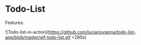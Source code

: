 # Todo-List


Features:

![Todo-list-in-action](https://github.com/lucianovianna/todo-list-app/blob/master/gif-todo-list.gif =280x)
